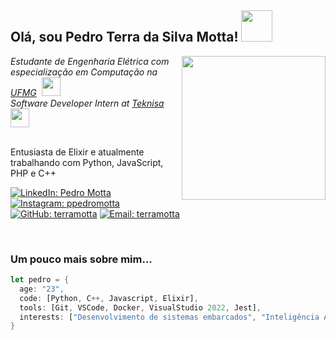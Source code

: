 <h2> Olá, sou Pedro Terra da Silva Motta! <img src="https://media.giphy.com/media/mGcNjsfWAjY5AEZNw6/giphy.gif" width="50"></h2>

<img align='right' src="https://media.giphy.com/media/YRMb6dd7zprS00JdGZ/giphy.gif" width="230" style="float: right;">

<p><em>Estudante de Engenharia Elétrica com especialização em Computação na <a href="https://www.ufmg.br/">UFMG</a>&nbsp; <img src="https://media.giphy.com/media/fYSnHlufseco8Fh93Z/giphy.gif" width="30">
</br>Software Developer Intern at <a href="https://www.teknisa.com/">Teknisa</a><img src="https://media.giphy.com/media/WUlplcMpOCEmTGBtBW/giphy.gif" width="30"> 
</em></p>

</br>Entusiasta de Elixir e atualmente trabalhando com Python, JavaScript, PHP e C++</p>




[![LinkedIn: Pedro Motta](https://img.shields.io/badge/-PedroMotta-blue?style=flat-square&logo=Linkedin&logoColor=white&link=https://www.linkedin.com/in/pedro-motta-4a0896267/)](https://www.linkedin.com/in/pedro-motta-4a0896267/)
[![Instagram: ppedromotta](https://img.shields.io/badge/-ppedromotta-%23E4405F?style=flat-square&logo=instagram&logoColor=white&link=https://www.instagram.com/ppedromotta/)](https://www.instagram.com/ppedromotta/)
[![GitHub: terramotta](https://img.shields.io/badge/-terramotta-black?style=flat-square&logo=github&logoColor=white&link=https://github.com/terramotta)](https://github.com/terramotta)
[![Email: terramotta](https://img.shields.io/badge/Gmail-D14836?style=badge&logo=gmail&logoColor=white)](mailto:pterra.motta@gmail.com)



<br> <!-- Linha vazia -->

### Um pouco mais sobre mim...  

```rust
let pedro = {
  age: "23",
  code: [Python, C++, Javascript, Elixir],
  tools: [Git, VSCode, Docker, VisualStudio 2022, Jest],
  interests: ["Desenvolvimento de sistemas embarcados", "Inteligência Artificial", "Visão Computacional"]
}

